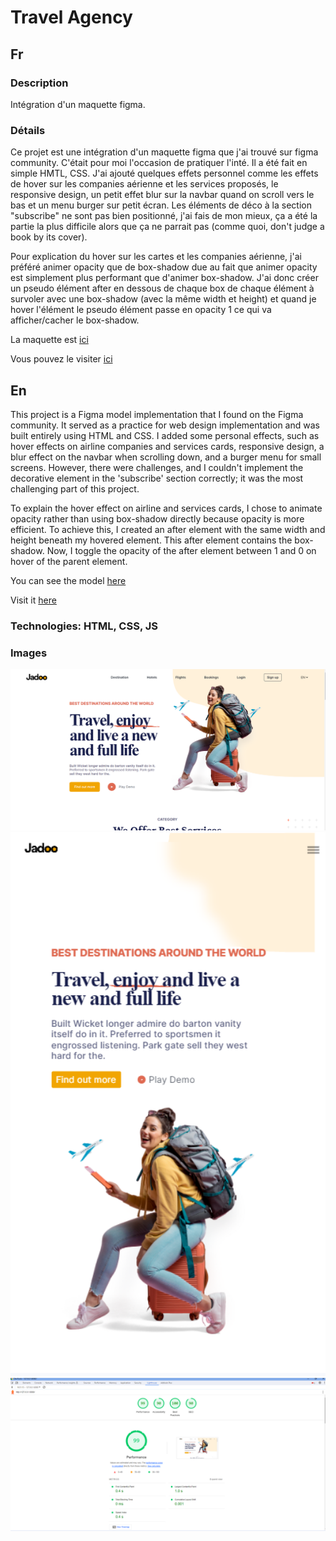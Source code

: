 # Travel Agency

## Fr

### Description

Intégration d'un maquette figma.

### Détails

Ce projet est une intégration d'un maquette figma que j'ai trouvé sur figma community. C'était pour moi l'occasion de pratiquer l'inté. Il a été fait en simple HMTL, CSS. J'ai ajouté quelques effets personnel comme les effets de hover sur les companies aérienne et les services proposés, le responsive design, un petit effet blur sur la navbar quand on scroll vers le bas et un menu burger sur petit écran. Les éléments de déco à la section "subscribe" ne sont pas bien positionné, j'ai fais de mon mieux, ça a été la partie la plus difficile alors que ça ne parrait pas (comme quoi, don't judge a book by its cover).

Pour explication du hover sur les cartes et les companies aérienne, j'ai préféré animer opacity que de box-shadow due au fait que animer opacity est simplement plus performant que d'animer box-shadow. J'ai donc créer un pseudo élément after en dessous de chaque box de chaque élément à survoler avec une box-shadow (avec la même width et height) et quand je hover l'élément le pseudo élément passe en opacity 1 ce qui va afficher/cacher le box-shadow.

La maquette est [ici](https://www.figma.com/community/file/993910904620677970)

Vous pouvez le visiter [ici]()

## En

This project is a Figma model implementation that I found on the Figma community. It served as a practice for web design implementation and was built entirely using HTML and CSS. I added some personal effects, such as hover effects on airline companies and services cards, responsive design, a blur effect on the navbar when scrolling down, and a burger menu for small screens. However, there were challenges, and I couldn't implement the decorative element in the 'subscribe' section correctly; it was the most challenging part of this project.

To explain the hover effect on airline and services cards, I chose to animate opacity rather than using box-shadow directly because opacity is more efficient. To achieve this, I created an after element with the same width and height beneath my hovered element. This after element contains the box-shadow. Now, I toggle the opacity of the after element between 1 and 0 on hover of the parent element.

You can see the model [here](https://www.figma.com/community/file/993910904620677970)

Visit it [here]()

### Technologies: HTML, CSS, JS

### Images

<img src="./assets/images/illustrations/illustration1.png" alt="illustration" width="800">
<img src="./assets/images/illustrations/illustration2.png" alt="illustration" width="800">
<img src="./assets/images/illustrations/illustration3.png" alt="illustration" width="800">
